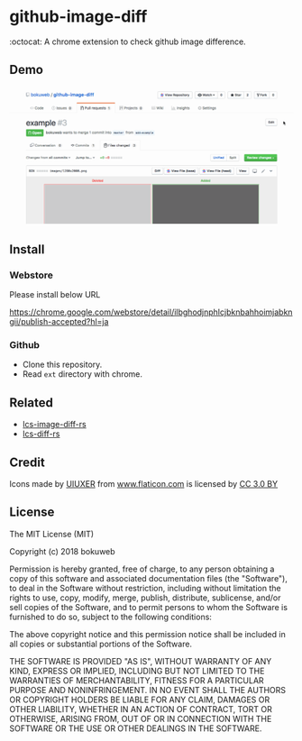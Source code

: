 # github-image-diff
:octocat: A chrome extension to check github image difference.

## Demo
![screenshot](https://github.com/bokuweb/github-image-diff/blob/master/screenshot.gif?raw=true)

## Install

### Webstore

Please install below URL

https://chrome.google.com/webstore/detail/ilbghodjnphlcjbknbahhoimjabkngii/publish-accepted?hl=ja

### Github

- Clone this repository.
- Read `ext` directory with chrome.

## Related

- [lcs-image-diff-rs](https://github.com/bokuweb/lcs-image-diff-rs)
- [lcs-diff-rs](https://github.com/bokuweb/lcs-diff-rs)

## Credit

<div>Icons made by <a href="https://www.flaticon.com/authors/uiuxer" title="UIUXER">UIUXER</a> from <a href="https://www.flaticon.com/" title="Flaticon">www.flaticon.com</a> is licensed by <a href="http://creativecommons.org/licenses/by/3.0/" title="Creative Commons BY 3.0" target="_blank">CC 3.0 BY</a></div>

## License

The MIT License (MIT)

Copyright (c) 2018 bokuweb

Permission is hereby granted, free of charge, to any person obtaining a copy of this software and associated documentation files (the "Software"), to deal in the Software without restriction, including without limitation the rights to use, copy, modify, merge, publish, distribute, sublicense, and/or sell copies of the Software, and to permit persons to whom the Software is furnished to do so, subject to the following conditions:

The above copyright notice and this permission notice shall be included in all copies or substantial portions of the Software.

THE SOFTWARE IS PROVIDED "AS IS", WITHOUT WARRANTY OF ANY KIND, EXPRESS OR IMPLIED, INCLUDING BUT NOT LIMITED TO THE WARRANTIES OF MERCHANTABILITY, FITNESS FOR A PARTICULAR PURPOSE AND NONINFRINGEMENT. IN NO EVENT SHALL THE AUTHORS OR COPYRIGHT HOLDERS BE LIABLE FOR ANY CLAIM, DAMAGES OR OTHER LIABILITY, WHETHER IN AN ACTION OF CONTRACT, TORT OR OTHERWISE, ARISING FROM, OUT OF OR IN CONNECTION WITH THE SOFTWARE OR THE USE OR OTHER DEALINGS IN THE SOFTWARE.
